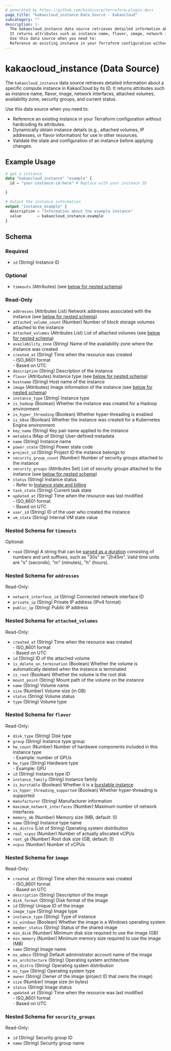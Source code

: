 ```yaml
---
# generated by https://github.com/hashicorp/terraform-plugin-docs
page_title: "kakaocloud_instance Data Source - kakaocloud"
subcategory: ""
description: |-
  The kakaocloud_instance data source retrieves detailed information about a specific compute instance in KakaoCloud by its ID.
  It returns attributes such as instance name, flavor, image, network interfaces, attached volumes, availability zone, security groups, and current status.
  Use this data source when you need to:
  Reference an existing instance in your Terraform configuration without hardcoding its attributes.Dynamically obtain instance details (e.g., attached volumes, IP addresses, or flavor information) for use in other resources.Validate the state and configuration of an instance before applying changes.
---
```


# kakaocloud_instance (Data Source)

The `kakaocloud_instance` data source retrieves detailed information about a specific compute instance in KakaoCloud by its ID.
It returns attributes such as instance name, flavor, image, network interfaces, attached volumes, availability zone, security groups, and current status.

Use this data source when you need to:
- Reference an existing instance in your Terraform configuration without hardcoding its attributes.
- Dynamically obtain instance details (e.g., attached volumes, IP addresses, or flavor information) for use in other resources.
- Validate the state and configuration of an instance before applying changes.

## Example Usage

```terraform
# get a instance.
data "kakaocloud_instance" "example" {
  id = "your-instance-id-here" # Replace with your instance ID

}

# Output the instance information
output "instance_example" {
  description = "Information about the example instance"
  value       = kakaocloud_instance.example
}
```

<!-- schema generated by tfplugindocs -->
## Schema

### Required

- `id` (String) Instance ID

### Optional

- `timeouts` (Attributes) (see [below for nested schema](#nestedatt--timeouts))

### Read-Only

- `addresses` (Attributes List) Network addresses associated with the instance (see [below for nested schema](#nestedatt--addresses))
- `attached_volume_count` (Number) Number of block storage volumes attached to the instance
- `attached_volumes` (Attributes List) List of attached volumes (see [below for nested schema](#nestedatt--attached_volumes))
- `availability_zone` (String) Name of the availability zone where the instance was created
- `created_at` (String) Time when the resource was created <br/> - ISO_8601 format <br/> - Based on UTC
- `description` (String) Description of the instance
- `flavor` (Attributes) Instance type (see [below for nested schema](#nestedatt--flavor))
- `hostname` (String) Host name of the instance
- `image` (Attributes) Image information of the instance (see [below for nested schema](#nestedatt--image))
- `instance_type` (String) Instance type
- `is_hadoop` (Boolean) Whether the instance was created for a Hadoop environment
- `is_hyper_threading` (Boolean) Whether hyper-threading is enabled
- `is_k8se` (Boolean) Whether the instance was created for a Kubernetes Engine environment
- `key_name` (String) Key pair name applied to the instance
- `metadata` (Map of String) User-defined metadata
- `name` (String) Instance name
- `power_state` (String) Power state code
- `project_id` (String) Project ID the instance belongs to
- `security_group_count` (Number) Number of security groups attached to the instance
- `security_groups` (Attributes Set) List of security groups attached to the instance (see [below for nested schema](#nestedatt--security_groups))
- `status` (String) Instance status <br/> - Refer to [Instance state and billing](https://docs.kakaocloud.com/en/service/bcs/vm/vm-main#instance-state-and-billing)
- `task_state` (String) Current task state
- `updated_at` (String) Time when the resource was last modified <br/> - ISO_8601 format <br/> - Based on UTC
- `user_id` (String) ID of the user who created the instance
- `vm_state` (String) Internal VM state value

<a id="nestedatt--timeouts"></a>
### Nested Schema for `timeouts`

Optional:

- `read` (String) A string that can be [parsed as a duration](https://pkg.go.dev/time#ParseDuration) consisting of numbers and unit suffixes, such as "30s" or "2h45m". Valid time units are "s" (seconds), "m" (minutes), "h" (hours).


<a id="nestedatt--addresses"></a>
### Nested Schema for `addresses`

Read-Only:

- `network_interface_id` (String) Connected network interface ID
- `private_ip` (String) Private IP address (IPv4 format)
- `public_ip` (String) Public IP address


<a id="nestedatt--attached_volumes"></a>
### Nested Schema for `attached_volumes`

Read-Only:

- `created_at` (String) Time when the resource was created <br/> - ISO_8601 format <br/> - Based on UTC
- `id` (String) ID of the attached volume
- `is_delete_on_termination` (Boolean) Whether the volume is automatically deleted when the instance is terminated
- `is_root` (Boolean) Whether the volume is the root disk
- `mount_point` (String) Mount path of the volume on the instance
- `name` (String) Volume name
- `size` (Number) Volume size (in GB)
- `status` (String) Volume status
- `type` (String) Volume type


<a id="nestedatt--flavor"></a>
### Nested Schema for `flavor`

Read-Only:

- `disk_type` (String) Disk type
- `group` (String) Instance type group
- `hw_count` (Number) Number of hardware components included in this instance type <br/> - Example: number of GPUs
- `hw_type` (String) Hardware type <br/> - Example: GPU
- `id` (String) Instance type ID
- `instance_family` (String) Instance family
- `is_burstable` (Boolean) Whether it is a [burstable instance](https://docs.kakaocloud.com/en/service/bcs/bcs-instance/bcs-type/general-purpose/burstable-main)
- `is_hyper_threading_supported` (Boolean) Whether hyper-threading is supported
- `manufacturer` (String) Manufacturer information
- `maximum_network_interfaces` (Number) Maximum number of network interfaces
- `memory_mb` (Number) Memory size (MB, default: 0)
- `name` (String) Instance type name
- `os_distro` (List of String) Operating system distribution
- `real_vcpus` (Number) Number of actually allocated vCPUs
- `root_gb` (Number) Root disk size (GB, default: 0)
- `vcpus` (Number) Number of vCPUs


<a id="nestedatt--image"></a>
### Nested Schema for `image`

Read-Only:

- `created_at` (String) Time when the resource was created <br/> - ISO_8601 format <br/> - Based on UTC
- `description` (String) Description of the image
- `disk_format` (String) Disk format of the image
- `id` (String) Unique ID of the image
- `image_type` (String) Image type
- `instance_type` (String) Type of instance
- `is_windows` (Boolean) Whether the image is a Windows operating system
- `member_status` (String) Status of the shared image
- `min_disk` (Number) Minimum disk size required to use the image (GB)
- `min_memory` (Number) Minimum memory size required to use the image (MB)
- `name` (String) Image name
- `os_admin` (String) Default administrator account name of the image
- `os_architecture` (String) Operating system architecture
- `os_distro` (String) Operating system distribution
- `os_type` (String) Operating system type
- `owner` (String) Owner of the image (project ID that owns the image)
- `size` (Number) Image size (in bytes)
- `status` (String) Image status
- `updated_at` (String) Time when the resource was last modified <br/> - ISO_8601 format <br/> - Based on UTC


<a id="nestedatt--security_groups"></a>
### Nested Schema for `security_groups`

Read-Only:

- `id` (String) Security group ID
- `name` (String) Security group name
